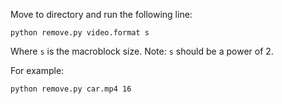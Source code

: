 Move to directory and run the following line:

`python remove.py video.format s`

Where `s` is the macroblock size. Note: `s` should be a power of 2.

For example:

`python remove.py car.mp4 16`

